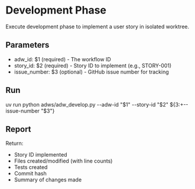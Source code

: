 # Development Phase

Execute development phase to implement a user story in isolated worktree.

## Parameters

- adw_id: $1 (required) - The workflow ID
- story_id: $2 (required) - Story ID to implement (e.g., STORY-001)
- issue_number: $3 (optional) - GitHub issue number for tracking

## Run

uv run python adws/adw_develop.py --adw-id "$1" --story-id "$2" ${3:+--issue-number "$3"}

## Report

Return:
- Story ID implemented
- Files created/modified (with line counts)
- Tests created
- Commit hash
- Summary of changes made
